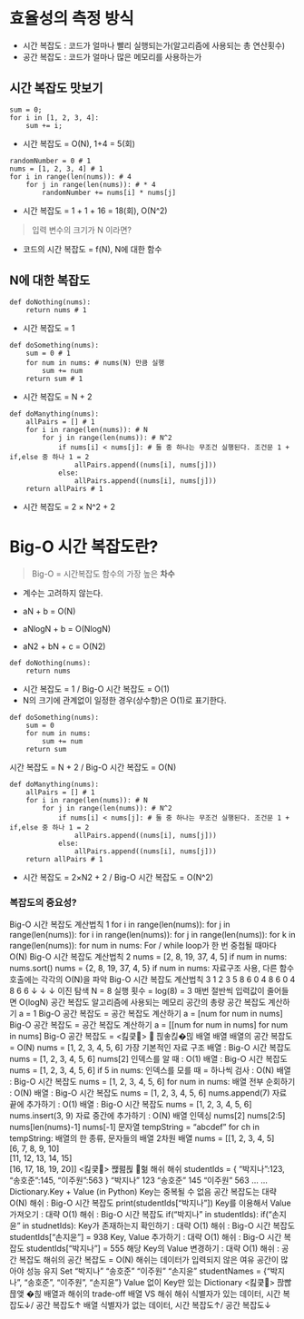 # 효율성의 측정 방식

- 시간 복잡도 : 코드가 얼마나 빨리 실행되는가(알고리즘에 사용되는 총 연산횟수)
- 공간 복잡도 : 코드가 얼마나 많은 메모리를 사용하는가

## 시간 복잡도 맛보기
```
sum = 0;
for i in [1, 2, 3, 4]:
    sum += i;
```
- 시간 복잡도 = O(N), 1+4 = 5(회)
```
randomNumber = 0 # 1
nums = [1, 2, 3, 4] # 1
for i in range(len(nums)): # 4 
    for j in range(len(nums)): # * 4
        randomNumber += nums[i] * nums[j]
```
- 시간 복잡도 = 1 + 1 + 16 = 18(회), O(N^2)

> 입력 변수의 크기가 N 이라면?
- 코드의 시간 복잡도 = f(N), N에 대한 함수

## N에 대한 복잡도
```
def doNothing(nums):
    return nums # 1
```
- 시간 복잡도 = 1

```
def doSomething(nums):
    sum = 0 # 1
    for num in nums: # nums(N) 만큼 실행
        sum += num
    return sum # 1
```
- 시간 복잡도 = N + 2

```
def doManything(nums):
    allPairs = [] # 1
    for i in range(len(nums)): # N
        for j in range(len(nums)): # N^2
            if nums[i] < nums[j]: # 둘 중 하나는 무조건 실행된다. 조건문 1 + if,else 중 하나 1 = 2
                allPairs.append((nums[i], nums[j]))
            else:
                allPairs.append((nums[i], nums[j]))
    return allPairs # 1
```
- 시간 복잡도 = 2 × N^2 + 2

# Big-O 시간 복잡도란?

> Big-O = 시간복잡도 함수의 가장 높은 **차수**
- 계수는 고려하지 않는다.

- aN + b = O(N)
- aNlogN + b = O(NlogN)
- aN2 + bN + c = O(N2)

```
def doNothing(nums):
    return nums
```
- 시간 복잡도 = 1 / Big-O 시간 복잡도 = O(1)
- N의 크기에 관계없이 일정한 경우(상수항)은 O(1)로 표기한다.

```
def doSomething(nums):
    sum = 0
    for num in nums:
        sum += num
    return sum
```
시간 복잡도 = N + 2 / Big-O 시간 복잡도 = O(N)

```
def doManything(nums):
    allPairs = [] # 1
    for i in range(len(nums)): # N
        for j in range(len(nums)): # N^2
            if nums[i] < nums[j]: # 둘 중 하나는 무조건 실행된다. 조건문 1 + if,else 중 하나 1 = 2
                allPairs.append((nums[i], nums[j]))
            else:
                allPairs.append((nums[i], nums[j]))
    return allPairs # 1
```
- 시간 복잡도 = 2×N2 + 2 / Big-O 시간 복잡도 = O(N^2)

### 복잡도의 중요성?
Big-O 시간 복잡도 계산법칙 1
for i in range(len(nums)):
for j in range(len(nums)):
for i in range(len(nums)):
for j in range(len(nums)):
for k in range(len(nums)):
for num in nums:
For / while loop가 한 번 중첩될 때마다 O(N)
Big-O 시간 복잡도 계산법칙 2
nums = [2, 8, 19, 37, 4, 5]
if num in nums:
nums.sort()
nums = {2, 8, 19, 37, 4, 5}
if num in nums:
자료구조 사용, 다른 함수 호출에는 각각의 O(N)을 파악
Big-O 시간 복잡도 계산법칙 3
1 2 3 5 8 6 0 4
8 6 0 4
8 6
6
↓
↓
↓
이진 탐색
N = 8
실행 횟수 = log(8) = 3
매번 절반씩 입력값이 줄어들면 O(logN)
공간 복잡도
알고리즘에 사용되는
메모리 공간의 총량
공간 복잡도 계산하기
a = 1
Big-O 공간 복잡도 = 
공간 복잡도 계산하기
a = [num for num in nums]
Big-O 공간 복잡도 = 
공간 복잡도 계산하기
a = [[num for num in nums] for num in nums]
Big-O 공간 복잡도 = 
<킲킃>
 핂솧킪�믾
배열
배열
배열의 공간 복잡도 = O(N)
nums = [1, 2, 3, 4, 5, 6]
가장 기본적인 자료 구조
배열 : Big-O 시간 복잡도
nums = [1, 2, 3, 4, 5, 6]
nums[2]
인덱스를 알 때 : O(1)
배열 : Big-O 시간 복잡도
nums = [1, 2, 3, 4, 5, 6]
if 5 in nums:
인덱스를 모를 때 = 하나씩 검사 : O(N)
배열 : Big-O 시간 복잡도
nums = [1, 2, 3, 4, 5, 6]
for num in nums:
배열 전부 순회하기 : O(N)
배열 : Big-O 시간 복잡도
nums = [1, 2, 3, 4, 5, 6]
nums.append(7)
자료 끝에 추가하기 : O(1)
배열 : Big-O 시간 복잡도
nums = [1, 2, 3, 4, 5, 6]
nums.insert(3, 9)
자료 중간에 추가하기 : O(N)
배열 인덱싱
nums[2]
nums[2:5]
nums[len(nums)-1]
nums[-1]
문자열
tempString = “abcdef”
for ch in tempString:
배열의 한 종류, 문자들의 배열
2차원 배열
nums = [[1, 2, 3, 4, 5]\
[6, 7, 8, 9, 10]\
[11, 12, 13, 14, 15]\
[16, 17, 18, 19, 20]]
<킲킃>
짾폂픦 헒
해쉬
해쉬
studentIds = {
“박지나”:123,
“송호준”:145,
“이주원”:563 }
“박지나” 123
“송호준” 145
“이주원” 563
… …
Dictionary.Key + Value (in Python)
Key는 중복될 수 없음
공간 복잡도는 대략 O(N)
해쉬 : Big-O 시간 복잡도
print(studentIds[“박지나”])
Key를 이용해서 Value 가져오기 : 대략 O(1)
해쉬 : Big-O 시간 복잡도
if(“박지나” in studentIds):
if(“손지윤” in studnetIds):
Key가 존재하는지 확인하기 : 대략 O(1)
해쉬 : Big-O 시간 복잡도
studentIds[“손지윤”] = 938
Key, Value 추가하기 : 대략 O(1)
해쉬 : Big-O 시간 복잡도
studentIds[“박지나”] = 555
해당 Key의 Value 변경하기 : 대략 O(1)
해쉬 : 공간 복잡도
해쉬의 공간 복잡도 = O(N)
해쉬는 데이터가 입력되지 않은
여유 공간이 많아야 성능 유지
Set
“박지나”
“송호준”
“이주원”
“손지윤”
studentNames = {“박지나”, “송호준”, “이주원”, “손지윤”}
Value 없이 Key만 있는 Dictionary
<킲킃>
팒빦믆앶 �힎
배열과 해쉬의 trade-off
배열 VS 해쉬
해쉬
식별자가 있는 데이터, 시간 복잡도↓/ 공간 복잡도↑
배열
식별자가 없는 데이터, 시간 복잡도↑/ 공간 복잡도↓
